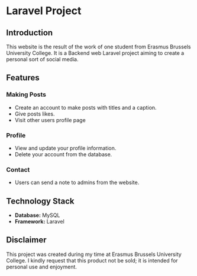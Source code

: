 # Laravel Project

## Introduction

This website is the result of the work of one student from Erasmus Brussels University College. It is a Backend web Laravel project aiming to create a personal sort of social media.

## Features

### Making Posts

- Create an account to make posts with titles and a caption.
- Give posts likes.
- Visit other users profile page

### Profile

- View and update your profile information.
- Delete your account from the database.

### Contact

- Users can send a note to admins from the website.

## Technology Stack

- **Database:** MySQL
- **Framework:** Laravel

## Disclaimer

This project was created during my time at Erasmus Brussels University College. I kindly request that this product not be sold; it is intended for personal use and enjoyment.

